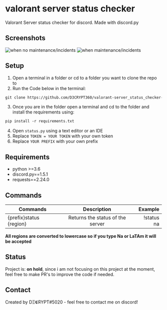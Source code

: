 # valorant server status checker

Valorant Server status checker for discord. Made with discord.py

## Screenshots

![when no maintenance/incidents](https://cdn.discordapp.com/attachments/746327425759182908/777797415486357554/unknown.png)
![when maintenance/incidents](https://cdn.discordapp.com/attachments/746327425759182908/777797140956708894/unknown.png)

## Setup
1. Open a terminal in a folder or cd to a folder you want to clone the repo to
2. Run the Code below in the terminal:

```html
git clone https://github.com/D3CRYPT360/valorant-server_status_checker-discord_bot.git
```

3. Once you are in the folder open a terminal and cd to the folder and install the requirements using:
```html
pip install -r requirements.txt
```
4. Open `status.py` using a text editor or an IDE
5. Replace `TOKEN = YOUR TOKEN` with your own token
6. Replace `YOUR PREFIX` with your own prefix

## Requirements
- python >=3.6
- discord.py==1.5.1
- requests==2.24.0

## Commands
| Commands                | Description                     |Example    |
| ------------------------|:-------------------------------:|----------:|
| {prefix}status {region} | Returns the status of the server| !status na|

**All regions are converted to lowercase so if you type Na or LaTAm it will be accepted**

## Status
Project is: __on hold__, since i am not focusing on this project at the moment, feel free to make PR's to improve the code if needed.

## Contact
Created by DΞ𝕮ЯYPƬ#5020 - feel free to contact me on discord!
